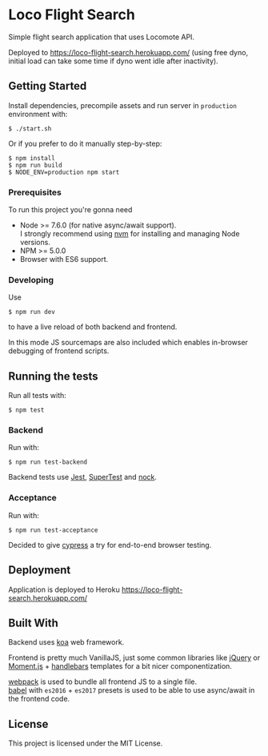 # Loco Flight Search

Simple flight search application that uses Locomote API.

Deployed to https://loco-flight-search.herokuapp.com/ (using free dyno, initial load can take some time if dyno went idle after inactivity).

## Getting Started

Install dependencies, precompile assets and run server in `production` environment with:
```
$ ./start.sh
```

Or if you prefer to do it manually step-by-step:
```
$ npm install
$ npm run build
$ NODE_ENV=production npm start
```

### Prerequisites

To run this project you're gonna need
* Node >= 7.6.0 (for native async/await support). \
I strongly recommend using [nvm](https://github.com/creationix/nvm) for installing and managing Node versions.
* NPM >= 5.0.0
* Browser with ES6 support.

### Developing

Use
```
$ npm run dev
```
to have a live reload of both backend and frontend.

In this mode JS sourcemaps are also included which enables in-browser debugging of frontend scripts.


## Running the tests

Run all tests with:
```
$ npm test
```

### Backend

Run with:
```
$ npm run test-backend
```

Backend tests use [Jest](https://facebook.github.io/jest/), [SuperTest](https://github.com/visionmedia/supertest) and [nock](https://github.com/nock/nock).

### Acceptance

Run with:
```
$ npm run test-acceptance
```

Decided to give [cypress](https://www.cypress.io/) a try for end-to-end browser testing.

## Deployment

Application is deployed to Heroku https://loco-flight-search.herokuapp.com/

## Built With

Backend uses [koa](https://koajs.com/) web framework.

Frontend is pretty much VanillaJS, just some common libraries like [jQuery](https://jquery.com/) or [Moment.js](https://momentjs.com/) + [handlebars](https://handlebarsjs.com/) templates for a bit nicer componentization.

[webpack](https://webpack.js.org/) is used to bundle all frontend JS to a single file. \
[babel](https://babeljs.io/) with `es2016` + `es2017` presets is used to be able to use async/await in the frontend code.

## License

This project is licensed under the MIT License.
